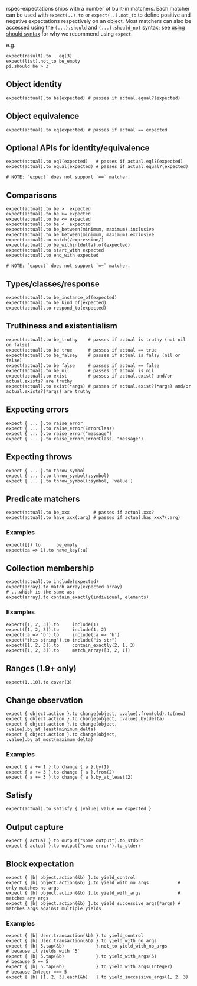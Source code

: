 rspec-expectations ships with a number of built-in matchers. Each matcher can be used
with `expect(..).to` or `expect(..).not_to` to define positive and negative expectations
respectively on an object. Most matchers can also be accessed using the `(...).should` and
`(...).should_not` syntax; see [using should syntax](https://github.com/rspec/rspec-expectations/blob/main/Should.md) for why we recommend using `expect`.

e.g.

    expect(result).to   eq(3)
    expect(list).not_to be_empty
    pi.should be > 3

## Object identity

    expect(actual).to be(expected) # passes if actual.equal?(expected)

## Object equivalence

    expect(actual).to eq(expected) # passes if actual == expected

## Optional APIs for identity/equivalence

    expect(actual).to eql(expected)   # passes if actual.eql?(expected)
    expect(actual).to equal(expected) # passes if actual.equal?(expected)

    # NOTE: `expect` does not support `==` matcher.

## Comparisons

    expect(actual).to be >  expected
    expect(actual).to be >= expected
    expect(actual).to be <= expected
    expect(actual).to be <  expected
    expect(actual).to be_between(minimum, maximum).inclusive
    expect(actual).to be_between(minimum, maximum).exclusive
    expect(actual).to match(/expression/)
    expect(actual).to be_within(delta).of(expected)
    expect(actual).to start_with expected
    expect(actual).to end_with expected

    # NOTE: `expect` does not support `=~` matcher.

## Types/classes/response

    expect(actual).to be_instance_of(expected)
    expect(actual).to be_kind_of(expected)
    expect(actual).to respond_to(expected)

## Truthiness and existentialism

    expect(actual).to be_truthy    # passes if actual is truthy (not nil or false)
    expect(actual).to be true      # passes if actual == true
    expect(actual).to be_falsey    # passes if actual is falsy (nil or false)
    expect(actual).to be false     # passes if actual == false
    expect(actual).to be_nil       # passes if actual is nil
    expect(actual).to exist        # passes if actual.exist? and/or actual.exists? are truthy
    expect(actual).to exist(*args) # passes if actual.exist?(*args) and/or actual.exists?(*args) are truthy

## Expecting errors

    expect { ... }.to raise_error
    expect { ... }.to raise_error(ErrorClass)
    expect { ... }.to raise_error("message")
    expect { ... }.to raise_error(ErrorClass, "message")

## Expecting throws

    expect { ... }.to throw_symbol
    expect { ... }.to throw_symbol(:symbol)
    expect { ... }.to throw_symbol(:symbol, 'value')

## Predicate matchers

    expect(actual).to be_xxx         # passes if actual.xxx?
    expect(actual).to have_xxx(:arg) # passes if actual.has_xxx?(:arg)

### Examples

    expect([]).to      be_empty
    expect(:a => 1).to have_key(:a)

## Collection membership

    expect(actual).to include(expected)
    expect(array).to match_array(expected_array)
    # ...which is the same as:
    expect(array).to contain_exactly(individual, elements)

### Examples

    expect([1, 2, 3]).to     include(1)
    expect([1, 2, 3]).to     include(1, 2)
    expect(:a => 'b').to     include(:a => 'b')
    expect("this string").to include("is str")
    expect([1, 2, 3]).to     contain_exactly(2, 1, 3)
    expect([1, 2, 3]).to     match_array([3, 2, 1])

## Ranges (1.9+ only)

    expect(1..10).to cover(3)

## Change observation

    expect { object.action }.to change(object, :value).from(old).to(new)
    expect { object.action }.to change(object, :value).by(delta)
    expect { object.action }.to change(object, :value).by_at_least(minimum_delta)
    expect { object.action }.to change(object, :value).by_at_most(maximum_delta)

### Examples

    expect { a += 1 }.to change { a }.by(1)
    expect { a += 3 }.to change { a }.from(2)
    expect { a += 3 }.to change { a }.by_at_least(2)

## Satisfy

    expect(actual).to satisfy { |value| value == expected }

## Output capture

    expect { actual }.to output("some output").to_stdout
    expect { actual }.to output("some error").to_stderr

## Block expectation

    expect { |b| object.action(&b) }.to yield_control
    expect { |b| object.action(&b) }.to yield_with_no_args           # only matches no args
    expect { |b| object.action(&b) }.to yield_with_args              # matches any args
    expect { |b| object.action(&b) }.to yield_successive_args(*args) # matches args against multiple yields

### Examples

    expect { |b| User.transaction(&b) }.to yield_control
    expect { |b| User.transaction(&b) }.to yield_with_no_args
    expect { |b| 5.tap(&b)            }.not_to yield_with_no_args         # because it yields with `5`
    expect { |b| 5.tap(&b)            }.to yield_with_args(5)             # because 5 == 5
    expect { |b| 5.tap(&b)            }.to yield_with_args(Integer)       # because Integer === 5
    expect { |b| [1, 2, 3].each(&b)   }.to yield_successive_args(1, 2, 3)
